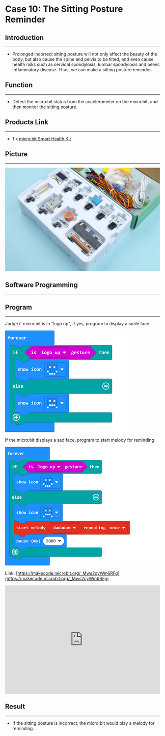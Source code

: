 # Case 10: The Sitting Posture Reminder 


##  Introduction
---

- Prolonged incorrect sitting posture will not only affect the beauty of the body, but also cause the spine and pelvis to be tilted, and even cause health risks such as cervical spondylosis, lumbar spondylosis and pelvic inflammatory disease. Thus, we can make a sitting posture reminder. 

## Function
---

- Detect the micro:bit status from the accelerometer on the micro:bit, and then monitor the sitting posture. 

## Products Link
---
- 1 x [micro:bit Smart Health Kit]()

## Picture
---
![](./images/microbit-Smart-Health-Kit-case-01-02.png)


## Software Programming 
---


## Program 
---
Judge if micro:bit is in "logo up", if yes, program to display a smile face. 

![](./images/microbit-Smart-Health-Kit-case-10-07.png)

If the micro:bit displays a sad face, program to start melody for reminding. 

![](./images/microbit-Smart-Health-Kit-case-10-08.png)


Link: [https://makecode.microbit.org/_Mws2cyWm6RFg](https://makecode.microbit.org/_Mws2cyWm6RFg)

<div style="position:relative;height:0;padding-bottom:70%;overflow:hidden;">
<iframe style="position:absolute;top:0;left:0;width:100%;height:100%;" src="https://makecode.microbit.org/#pub:https://makecode.microbit.org/_Mws2cyWm6RFg" frameborder="0" sandbox="allow-popups allow-forms allow-scripts allow-same-origin">
</iframe>
</div>  


## Result
---
- If the sitting posture is incorrect, the micro:bit would play a melody for reminding.

